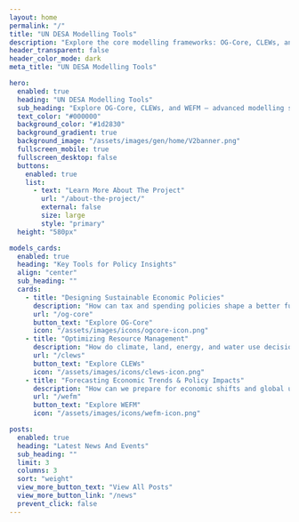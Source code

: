 ```yaml
---
layout: home
permalink: "/"
title: "UN DESA Modelling Tools"
description: "Explore the core modelling frameworks: OG-Core, CLEWs, and WEFM for integrated policy insights."
header_transparent: false
header_color_mode: dark
meta_title: "UN DESA Modelling Tools"

hero:
  enabled: true
  heading: "UN DESA Modelling Tools"
  sub_heading: "Explore OG-Core, CLEWs, and WEFM — advanced modelling systems for sustainable development & integrated policy analysis."
  text_color: "#000000"
  background_color: "#1d2830"
  background_gradient: true
  background_image: "/assets/images/gen/home/V2banner.png"
  fullscreen_mobile: true
  fullscreen_desktop: false
  buttons:
    enabled: true
    list:
      - text: "Learn More About The Project"
        url: "/about-the-project/"
        external: false
        size: large
        style: "primary"
  height: "580px"

models_cards:
  enabled: true
  heading: "Key Tools for Policy Insights"
  align: "center"
  sub_heading: ""
  cards:
    - title: "Designing Sustainable Economic Policies"
      description: "How can tax and spending policies shape a better future?"
      url: "/og-core"
      button_text: "Explore OG-Core"
      icon: "/assets/images/icons/ogcore-icon.png"
    - title: "Optimizing Resource Management"
      description: "How do climate, land, energy, and water use decisions impact sustainability?"
      url: "/clews"
      button_text: "Explore CLEWs"
      icon: "/assets/images/icons/clews-icon.png"
    - title: "Forecasting Economic Trends & Policy Impacts"
      description: "How can we prepare for economic shifts and global uncertainties?"
      url: "/wefm"
      button_text: "Explore WEFM"
      icon: "/assets/images/icons/wefm-icon.png"

posts:
  enabled: true
  heading: "Latest News And Events"
  sub_heading: ""
  limit: 3
  columns: 3
  sort: "weight"
  view_more_button_text: "View All Posts"
  view_more_button_link: "/news"
  prevent_click: false
---
```

